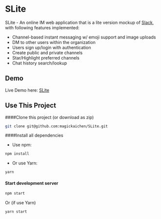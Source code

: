 # SLite
SLite - An online IM web application that is a lite version mockup of [Slack](https://slack.com/), with following features implemented:
- Channel-based instant messaging w/ emoji support and image uploads
- DM to other users within the organization
- Users sign up/login with authentication
- Create public and private channels
- Star/Highlight preferred channels
- Chat history search/lookup

## Demo
Live Demo here: [SLite](https://react-slack-clone-f1bc4.firebaseapp.com/)

## Use This Project
####Clone this project (or download as zip)
```bash
git clone git@github.com:magickaichen/SLite.git
```
####Install all dependencies
- Use npm:
```bash
npm install
```
- Or use Yarn:
```bash
yarn
```
#### Start development server
```bash
npm start
```
Or (if use Yarn)
```bash
yarn start
```